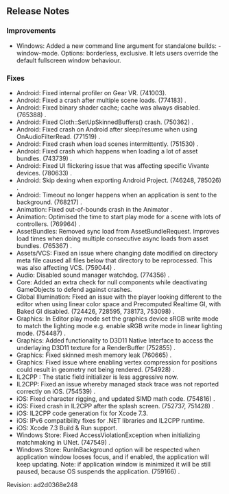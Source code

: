 ## Release Notes

### Improvements

-   Windows: Added a new command line argument for standalone builds: -window-mode. Options: borderless, exclusive. It lets users override the default fullscreen window behaviour.

### Fixes

-   Android: Fixed internal profiler on Gear VR. (741003).
-   Android: Fixed a crash after multiple scene loads. (774183) .
-   Android: Fixed binary shader cache; cache was always disabled. (765388) .
-   Android: Fixed Cloth::SetUpSkinnedBuffers() crash. (750362) .
-   Android: Fixed crash on Android after sleep/resume when using OnAudioFilterRead. (771519) .
-   Android: Fixed crash when load scenes intermittently. (751530) .
-   Android: Fixed crash which happens when loading a lot of asset bundles. (743739) .
-   Android: Fixed UI flickering issue that was affecting specific Vivante devices. (780633) .
-   Android: Skip dexing when exporting Android Project. (746248, 785026) .
-   Android: Timeout no longer happens when an application is sent to the background. (768217) .
-   Animation: Fixed out-of-bounds crash in the Animator .
-   Animation: Optimised the time to start play mode for a scene with lots of controllers. (769964) .
-   AssetBundles: Removed sync load from AssetBundleRequest. Improves load times when doing multiple consecutive async loads from asset bundles. (765367) .
-   Assets/VCS: Fixed an issue where changing date modified on directory meta file caused all files below that directory to be reprocessed. This was also affecting VCS. (759044) .
-   Audio: Disabled sound manager watchdog. (774356) .
-   Core: Added an extra check for null components while deactivating GameObjects to defend against crashes.
-   Global Illumination: Fixed an issue with the player looking different to the editor when using linear color space and Precomputed Realtime GI, with Baked GI disabled. (724426, 728595, 738173, 753098) .
-   Graphics: In Editor play mode set the graphics device sRGB write mode to match the lighting mode e.g. enable sRGB write mode in linear lighting mode. (754487) .
-   Graphics: Added functionality to D3D11 Native Interface to access the underlaying D3D11 texture for a RenderBuffer (752855) .
-   Graphics: Fixed skinned mesh memory leak (760665) .
-   Graphics: Fixed issue where enabling vertex compression for positions could result in geometry not being rendered. (754928) .
-   IL2CPP : The static field initializer is less aggressive now.
-   IL2CPP: Fixed an issue whereby managed stack trace was not reported correctly on iOS. (754539) .
-   iOS: Fixed character rigging, and updated SIMD math code. (754816) .
-   iOS: Fixed crash in IL2CPP after the splash screen. (752737, 751428) .
-   iOS: IL2CPP code generation fix for Xcode 7.3.
-   iOS: IPv6 compatibility fixes for .NET libraries and IL2CPP runtime.
-   iOS: Xcode 7.3 Build & Run support.
-   Windows Store: Fixed AccessViolationException when initializing matchmaking in UNet. (747549) .
-   Windows Store: RunInBackground option will be respected when application window looses focus, and if enabled, the application will keep updating. Note: if application window is minimized it will be still paused, because OS suspends the application. (759166) .

Revision: ad2d0368e248
